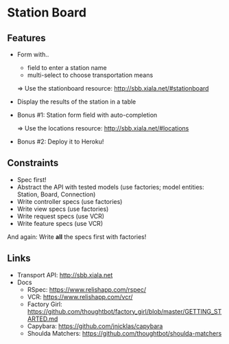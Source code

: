 # Station Board

## Features

- Form with..
  - field to enter a station name
  - multi-select to choose transportation means

  => Use the stationboard resource: http://sbb.xiala.net/#stationboard

- Display the results of the station in a table

- Bonus #1: Station form field with auto-completion

  => Use the locations resource: http://sbb.xiala.net/#locations

- Bonus #2: Deploy it to Heroku!

## Constraints

- Spec first!
- Abstract the API with tested models (use factories; model entities: Station, Board, Connection)
- Write controller specs (use factories)
- Write view specs (use factories)
- Write request specs (use VCR)
- Write feature specs (use VCR)

And again: Write **all** the specs first with factories!

## Links

- Transport API: http://sbb.xiala.net
- Docs
  - RSpec: https://www.relishapp.com/rspec/
  - VCR: https://www.relishapp.com/vcr/
  - Factory Girl: https://github.com/thoughtbot/factory_girl/blob/master/GETTING_STARTED.md
  - Capybara: https://github.com/jnicklas/capybara
  - Shoulda Matchers: https://github.com/thoughtbot/shoulda-matchers
